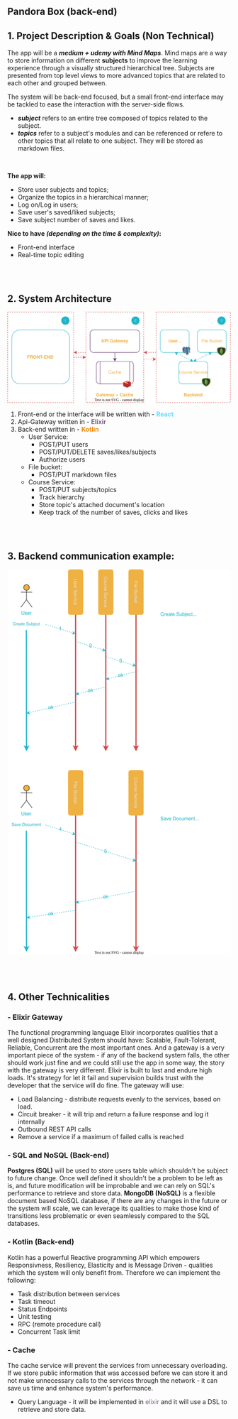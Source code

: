 ## Pandora Box (back-end) 


## 1. Project Description & Goals (Non Technical)

The app will be a ***medium + udemy with Mind Maps***. Mind maps are a way to store information on different **subjects** to improve the learning experience through a visually structured hierarchical tree. Subjects are presented from top level views to more advanced topics that are related to each other and grouped between.

The system will be back-end focused, but a small front-end interface may be tackled to ease the interaction with the server-side flows.

- ***subject*** refers to an entire tree composed of topics related to the subject.
- ***topics*** refer to a subject's modules and can be referenced or refere to other topics that all relate to one subject. They will be stored as markdown files.

<br/>


**The app will:**
- Store user subjects and topics;
- Organize the topics in a hierarchical manner;
- Log on/Log in users;
- Save user's saved/liked subjects;
- Save subject number of saves and likes.


**Nice to have *(depending on the time & complexity)*:**
- Front-end interface
- Real-time topic editing

<br/>
<br/>

## 2. System Architecture

![General System Architecture](./diagrams/distributed-systems-general-arch.drawio.svg)

1. Front-end or the interface will be written with - <span style="color: #61DBFB;">**React**</span>
2. Api-Gateway written in - <span style="color: #7B6686;">**Elixir**</span>
3. Back-end written in - <span style="color: #F28800;">**Kotlin**</span>
    - User Service:
        - POST/PUT users
        - POST/PUT/DELETE saves/likes/subjects
        - Authorize users
    - File bucket:
        - POST/PUT markdown files
    - Course Service:
        - POST/PUT subjects/topics
        - Track hierarchy
        - Store topic's attached document's location
        - Keep track of the number of saves, clicks and likes
<br/>
<br/>

## 3. Backend communication example:

![Backend communication example](./diagrams/example-request.drawio.svg)

<br/>
<br/>

## 4. Other Technicalities

### - Elixir Gateway

The functional programming language Elixir incorporates qualities that a well designed Distributed System should have: Scalable, Fault-Tolerant, Reliable, Concurrent are the most important ones. And a gateway is a very important piece of the system - if any of the backend system falls, the other should work just fine and we could still use the app in some way, the story with the gateway is very different. Elixir is built to last and endure high loads. It's strategy for let it fail and supervision builds trust with the developer that the service will do fine. The gateway will use:
- Load Balancing - distribute requests evenly to the services, based on load.
- Circuit breaker - it will trip and return a failure response and log it internally
- Outbound REST API calls
- Remove a service if a maximum of failed calls is reached

### - SQL and NoSQL (Back-end)

**Postgres (SQL)** will be used to store users table which shouldn't be subject to future change. Once well defined it shouldn't be a problem to be left as is, and future modification will be improbable and we can rely on SQL's performance to retrieve and store data.
**MongoDB (NoSQL)** is a flexible document based NoSQL database, if there are any changes in the future or the system will scale, we can leverage its qualities to make those kind of transitions less problematic or even seamlessly compared to the SQL databases.

### - Kotlin (Back-end)
Kotlin has a powerful Reactive programming API which empowers Responsivness, Resiliency, Elasticity and is Message Driven - qualities which the system will only benefit from. Therefore we can implement the following:
- Task distribution between services
- Task timeout
- Status Endpoints
- Unit testing
- RPC (remote procedure call)
- Concurrent Task limit

### - Cache
The cache service will prevent the services from unnecessary overloading. If we store public information that was accessed before we can store it and not make unnecessary calls to the services through the network - it can save us time and enhance system's performance.
- Query Language - it will be implemented in <span style="color: #7B6686;">elixir</span> and it will use a DSL to retrieve and store data.
